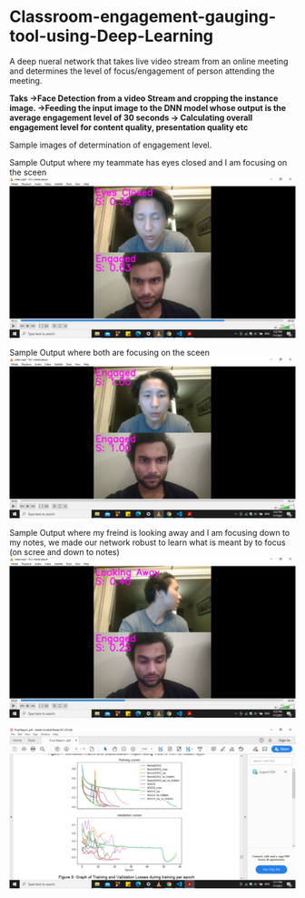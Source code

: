 # Classroom-engagement-gauging-tool-using-Deep-Learning
A deep nueral network that takes live video stream from an online meeting and determines the level of focus/engagement of person attending the meeting.

**Taks
->Face Detection from a video Stream and cropping the instance image.
->Feeding the input image to the DNN model whose output is the average engagement level of 30 seconds
-> Calculating overall engagement level for content quality, presentation quality etc**

Sample images of determination of engagement level. 

Sample Output where my teammate has eyes closed and I am focusing on the sceen
![Sample Output where my teammate has eyes closed and I am focusing on the sceen](https://github.com/dhaval491/Classroom-engagement-gauging-tool-using-Deep-Learning/blob/main/Screenshot%20(267).png)

Sample Output where both are focusing on the sceen
![Sample Output where both are focusing on the sceen](https://github.com/dhaval491/Classroom-engagement-gauging-tool-using-Deep-Learning/blob/main/Screenshot%20(268).png)

Sample Output where my freind is looking away and I am focusing down to my notes, we made our network robust to learn what is meant by  to focus (on scree and down to notes)
![Sample Output where my freind is looking away and I am focusing down to my notes, we made our network robust learn what is meant by  to focus (on scree and down to notes)](https://github.com/dhaval491/Classroom-engagement-gauging-tool-using-Deep-Learning/blob/main/Screenshot%20(269).png)


![Sample plots for validation losses using different models](https://github.com/dhaval491/Classroom-engagement-gauging-tool-using-Deep-Learning/blob/main/Screenshot%20(266).png)
